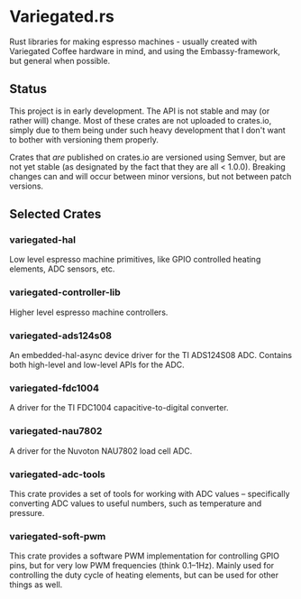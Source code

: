 # Variegated.rs

Rust libraries for making espresso machines - usually created with Variegated Coffee hardware in mind, and
using the Embassy-framework, but general when possible.

## Status

This project is in early development. The API is not stable and may (or rather will) change. Most of these crates
are not uploaded to crates.io, simply due to them being under such heavy development that I don't want to bother
with versioning them properly.

Crates that *are* published on crates.io are versioned using Semver, but are not yet stable (as designated by the
fact that they are all < 1.0.0). Breaking changes can and will occur between minor versions, but not between patch versions.

## Selected Crates

### variegated-hal
Low level espresso machine primitives, like GPIO controlled heating elements, ADC sensors, etc.

### variegated-controller-lib
Higher level espresso machine controllers.

### variegated-ads124s08
An embedded-hal-async device driver for the TI ADS124S08 ADC. Contains both high-level and low-level APIs for the ADC.

### variegated-fdc1004
A driver for the TI FDC1004 capacitive-to-digital converter.

### variegated-nau7802
A driver for the Nuvoton NAU7802 load cell ADC.

### variegated-adc-tools
This crate provides a set of tools for working with ADC values – specifically converting ADC values to useful
numbers, such as temperature and pressure.

### variegated-soft-pwm
This crate provides a software PWM implementation for controlling GPIO pins, but for very low PWM frequencies (think 0.1–1Hz).
Mainly used for controlling the duty cycle of heating elements, but can be used for other things as well.